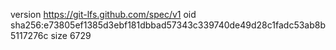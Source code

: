 version https://git-lfs.github.com/spec/v1
oid sha256:e73805ef1385d3ebf181dbbad57343c339740de49d28c1fadc53ab8b5117276c
size 6729
